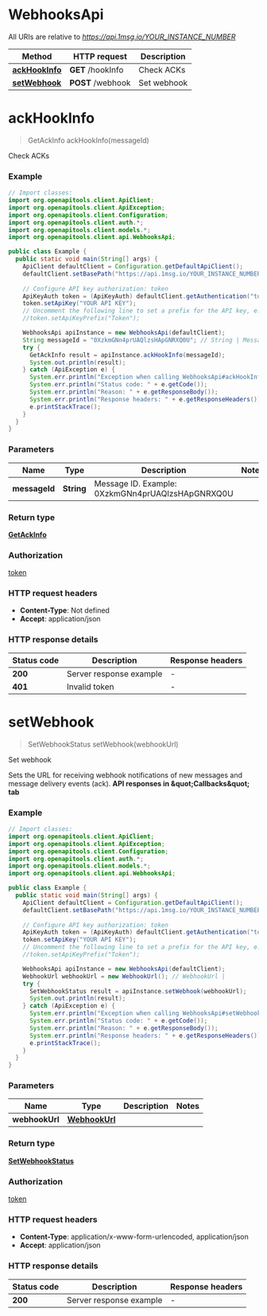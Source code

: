 # WebhooksApi

All URIs are relative to *https://api.1msg.io/YOUR_INSTANCE_NUMBER*

| Method | HTTP request | Description |
|------------- | ------------- | -------------|
| [**ackHookInfo**](WebhooksApi.md#ackHookInfo) | **GET** /hookInfo | Check ACKs |
| [**setWebhook**](WebhooksApi.md#setWebhook) | **POST** /webhook | Set webhook |


<a id="ackHookInfo"></a>
# **ackHookInfo**
> GetAckInfo ackHookInfo(messageId)

Check ACKs



### Example
```java
// Import classes:
import org.openapitools.client.ApiClient;
import org.openapitools.client.ApiException;
import org.openapitools.client.Configuration;
import org.openapitools.client.auth.*;
import org.openapitools.client.models.*;
import org.openapitools.client.api.WebhooksApi;

public class Example {
  public static void main(String[] args) {
    ApiClient defaultClient = Configuration.getDefaultApiClient();
    defaultClient.setBasePath("https://api.1msg.io/YOUR_INSTANCE_NUMBER");
    
    // Configure API key authorization: token
    ApiKeyAuth token = (ApiKeyAuth) defaultClient.getAuthentication("token");
    token.setApiKey("YOUR API KEY");
    // Uncomment the following line to set a prefix for the API key, e.g. "Token" (defaults to null)
    //token.setApiKeyPrefix("Token");

    WebhooksApi apiInstance = new WebhooksApi(defaultClient);
    String messageId = "0XzkmGNn4prUAQlzsHApGNRXQ0U"; // String | Message ID. Example: 0XzkmGNn4prUAQlzsHApGNRXQ0U
    try {
      GetAckInfo result = apiInstance.ackHookInfo(messageId);
      System.out.println(result);
    } catch (ApiException e) {
      System.err.println("Exception when calling WebhooksApi#ackHookInfo");
      System.err.println("Status code: " + e.getCode());
      System.err.println("Reason: " + e.getResponseBody());
      System.err.println("Response headers: " + e.getResponseHeaders());
      e.printStackTrace();
    }
  }
}
```

### Parameters

| Name | Type | Description  | Notes |
|------------- | ------------- | ------------- | -------------|
| **messageId** | **String**| Message ID. Example: 0XzkmGNn4prUAQlzsHApGNRXQ0U | |

### Return type

[**GetAckInfo**](GetAckInfo.md)

### Authorization

[token](../README.md#token)

### HTTP request headers

 - **Content-Type**: Not defined
 - **Accept**: application/json

### HTTP response details
| Status code | Description | Response headers |
|-------------|-------------|------------------|
| **200** | Server response example |  -  |
| **401** | Invalid token |  -  |

<a id="setWebhook"></a>
# **setWebhook**
> SetWebhookStatus setWebhook(webhookUrl)

Set webhook

Sets the URL for receiving webhook notifications of new messages and message delivery events (ack).  **API responses in \&quot;Callbacks\&quot; tab**

### Example
```java
// Import classes:
import org.openapitools.client.ApiClient;
import org.openapitools.client.ApiException;
import org.openapitools.client.Configuration;
import org.openapitools.client.auth.*;
import org.openapitools.client.models.*;
import org.openapitools.client.api.WebhooksApi;

public class Example {
  public static void main(String[] args) {
    ApiClient defaultClient = Configuration.getDefaultApiClient();
    defaultClient.setBasePath("https://api.1msg.io/YOUR_INSTANCE_NUMBER");
    
    // Configure API key authorization: token
    ApiKeyAuth token = (ApiKeyAuth) defaultClient.getAuthentication("token");
    token.setApiKey("YOUR API KEY");
    // Uncomment the following line to set a prefix for the API key, e.g. "Token" (defaults to null)
    //token.setApiKeyPrefix("Token");

    WebhooksApi apiInstance = new WebhooksApi(defaultClient);
    WebhookUrl webhookUrl = new WebhookUrl(); // WebhookUrl | 
    try {
      SetWebhookStatus result = apiInstance.setWebhook(webhookUrl);
      System.out.println(result);
    } catch (ApiException e) {
      System.err.println("Exception when calling WebhooksApi#setWebhook");
      System.err.println("Status code: " + e.getCode());
      System.err.println("Reason: " + e.getResponseBody());
      System.err.println("Response headers: " + e.getResponseHeaders());
      e.printStackTrace();
    }
  }
}
```

### Parameters

| Name | Type | Description  | Notes |
|------------- | ------------- | ------------- | -------------|
| **webhookUrl** | [**WebhookUrl**](WebhookUrl.md)|  | |

### Return type

[**SetWebhookStatus**](SetWebhookStatus.md)

### Authorization

[token](../README.md#token)

### HTTP request headers

 - **Content-Type**: application/x-www-form-urlencoded, application/json
 - **Accept**: application/json

### HTTP response details
| Status code | Description | Response headers |
|-------------|-------------|------------------|
| **200** | Server response example |  -  |

